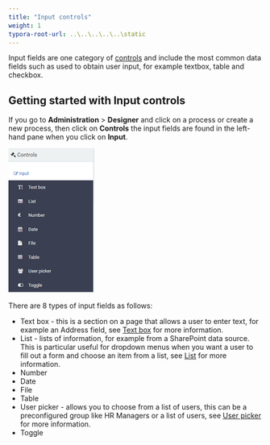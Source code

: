 ```yaml
---
title: "Input controls"
weight: 1
typora-root-url: ..\..\..\..\..\static
---
```


Input fields are one category of [controls](../) and include the most common data fields such as used to obtain user input, for example textbox, table and checkbox.



## Getting started with Input controls ##

If you go to **Administration** > **Designer** and click on a process or create a new process, then click on **Controls** the input fields are found in the left-hand pane when you click on **Input**.

![Input fields](/images/input.png)

There are 8 types of input fields as follows:

- Text box - this is a section on a page that allows a user to enter text, for example an Address field, see [Text box](/docs/platform/controls/input/textbox/) for more information. 
- List - lists of information, for example from a SharePoint data source. This is particular useful for dropdown menus when you want a user to fill out a form and choose an item from a list, see [List](/docs/platform/controls/input/list/) for more information.
- Number
- Date
- File
- Table
- User picker - allows you to choose from a list of users, this can be a preconfigured group like HR Managers or a list of users, see [User picker](/docs/platform/controls/input/user-picker/) for more information.
- Toggle 
